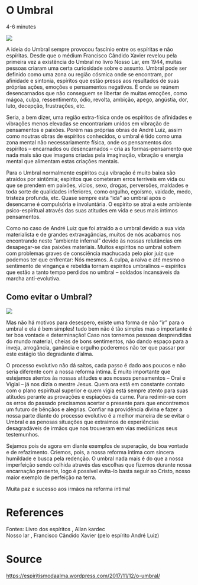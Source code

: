 # O Umbral
4-6 minutes

![](https://espiritismodaalma.files.wordpress.com/2017/11/umbral.jpg?w=700)

A ideia do Umbral sempre provocou fascínio entre os espíritas e não espíritas. Desde que o médium Francisco Cândido Xavier revelou pela primeira vez a existência do Umbral no livro Nosso Lar, em 1944, muitas pessoas criaram uma certa curiosidade sobre o assunto. Umbral pode ser definido como uma zona ou região cósmica onde se encontram, por afinidade e sintonia, espíritos que estão presos aos resultados de suas próprias ações, emoções e pensamentos negativos. É onde se reúnem desencarnados que não conseguem se libertar de muitas emoções, como mágoa, culpa, ressentimento, ódio, revolta, ambição, apego, angústia, dor, luto, decepção, frustrações, etc.

Seria, a bem dizer, uma região extra-física onde os espíritos de afinidades e vibrações menos elevadas se encontrariam unidos em vibração de pensamentos e paixões. Porém nas próprias obras de André Luiz, assim como noutras obras de espíritos conhecidos, o umbral é tido como uma zona mental não necessariamente física, onde os pensamentos dos espíritos – encarnados ou desencarnados – cria as formas-pensamento que nada mais são que imagens criadas pela imaginação, vibração e energia mental que alimentam estas criações mentais.

Para o Umbral normalmente espíritos cuja vibração é muito baixa são atraídos por sintômia; espíritos que cometeram erros terríveis em vida ou que se prendem em paixões, vícios, sexo, drogas, perversões, maldades e toda sorte de qualidades inferiores, como orgulho, egoísmo, vaidade, medo, tristeza profunda, etc. Quase sempre esta “ida” ao umbral após o desencarne é compulsória e involuntária. O espírito se atrai a este ambiente psico-espiritual através das suas atitudes em vida e seus mais íntimos pensamentos.

Como no caso de André Luiz que foi atraído a o umbral devido a sua vida materialista e de grandes extravagâncias, muitos de nós acabamos nos encontrando neste “ambiente infernal” devido às nossas relutâncias em desapegar-se das paixões materiais. Muitos espíritos no umbral sofrem com problemas graves de consciência machucada pelo pior juiz que podemos ter que enfrentar: Nós mesmos. A culpa, a raiva e até mesmo o sentimento de vingança e rebeldia tornam espíritos umbralinos – espíritos que estão a tanto tempo perdidos no umbral – soldados incansáveis da marcha anti-evolutiva.

## Como evitar o Umbral?

![](https://espiritismodaalma.files.wordpress.com/2017/11/umbral-2.png?w=555&h=312)

Mas não há motivos para desespero, existe uma forma de não “ir” para o umbral e ela é bem simples! tudo bem não é tão simples mas o importante é ter boa vontade e determinação! Caso nos tornemos pessoas desprendidas do mundo material, cheias de bons sentimentos, não dando espaço para a inveja, arrogância, ganância e orgulho poderemos não ter que passar por este estágio tão degradante d’alma.

O processo evolutivo não dá saltos, cada passo é dado aos poucos e não seria diferente com a nossa reforma íntima. É muito importante que estejamos atentos às nossas atitudes e aos nossos pensamentos – Orai e Vigiai – já nos dizia o mestre Jesus. Quem ora está em constante contato com o plano espiritual superior e quem vigia está sempre atento para suas atitudes perante as provações e espiações da carne. Para redimir-se com os erros do passado precisamos acertar o presente para que encontremos um futuro de bênçãos e alegrias. Confiar na providência divina e fazer a nossa parte diante do processo evolutivo é a melhor maneira de se evitar o Umbral e as penosas situações que extraímos de experiências desagradáveis de irmãos que nos trouxeram em vias mediúnicas seus testemunhos.

Sejamos pois de agora em diante exemplos de superação, de boa vontade e de refazimento. Criemos, pois, a nossa reforma íntima com sincera humildade e busca pela redenção. O umbral nada mais é do que a nossa imperfeição sendo colhida através das escolhas que fizemos durante nossa encarnação presente, logo é possível evita-lo basta seguir ao Cristo, nosso maior exemplo de perfeição na terra.

Muita paz e sucesso aos irmãos na reforma íntima!

# References
Fontes: Livro dos espíritos , Allan kardec  
Nosso lar , Francisco Cândido Xavier (pelo espírito André Luiz)  

# Source
https://espiritismodaalma.wordpress.com/2017/11/12/o-umbral/
